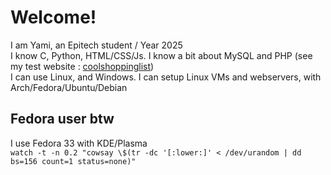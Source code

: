 # Welcome!
I am Yami, an Epitech student / Year 2025</br>
I know C, Python, HTML/CSS/Js. I know a bit about MySQL and PHP (see my test website : [coolshoppinglist](https://coolshoppinglist.ml))</br>
I can use Linux, and Windows. I can setup Linux VMs and webservers, with Arch/Fedora/Ubuntu/Debian

## Fedora user btw
I use Fedora 33 with KDE/Plasma</br>
`watch -t -n 0.2 "cowsay \$(tr -dc '[:lower:]' < /dev/urandom | dd bs=156 count=1 status=none)"`
